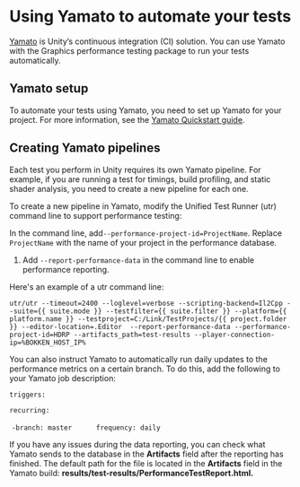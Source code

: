 # Using Yamato to automate your tests
[Yamato](https://internaldocs.cds.internal.unity3d.com/yamato/) is Unity’s continuous integration (CI) solution. You can use Yamato with the Graphics performance testing package to run your tests automatically.
<a name="yamato-setup"></a>
## Yamato setup
To automate your tests using Yamato, you need to set up Yamato for your project. For more information, see the [Yamato Quickstart guide](https://internaldocs.cds.internal.unity3d.com/yamato/workflows/quick-start/).
<a name="creating-yamato-pipelines"></a>

## Creating Yamato pipelines
Each test you perform in Unity requires its own Yamato pipeline. For example, if you are running a test for timings, build profiling, and static shader analysis, you need to create a new pipeline for each one.

To create a new pipeline in Yamato, modify the Unified Test Runner (utr) command line to support performance testing:

In the command line, add`--performance-project-id=ProjectName`. Replace `ProjectName` with the name of your project in the performance database.

1. Add `--report-performance-data` in the command line to enable performance reporting. 

Here's an example of a utr command line:

`utr/utr --timeout=2400 --loglevel=verbose --scripting-backend=Il2Cpp --suite={{ suite.mode }} --testfilter={{ suite.filter }} --platform={{ platform.name }} --testproject=C:/Link/TestProjects/{{ project.folder }} --editor-location=.Editor  --report-performance-data --performance-project-id=HDRP --artifacts_path=test-results --player-connection-ip=%BOKKEN_HOST_IP%`

You can also instruct Yamato to automatically run daily updates to the performance metrics on a certain branch. To do this, add the following to your Yamato job description:

`triggers:`

`recurring:`

​        `-branch: master
​     frequency: daily`

If you have any issues during the data reporting, you can check what Yamato sends to the database in the **Artifacts** field after the reporting has finished. The default path for the file is located in the **Artifacts** field in the Yamato build: **results/test-results/PerformanceTestReport.html.**